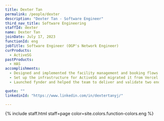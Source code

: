 ```yaml
---
title: Dexter Tan
permalink: /people/dexter
description: "Dexter Tan - Software Engineer"
third_nav_title: Software Engineering
staffId: dexter
name: Dexter Tan
joinDate: July 17, 2023
functionId: eng
jobTitle: Software Engineer (OGP's Network Engineer)
curProducts:
  - ActiveSG
pastProducts:
  - HAS
accomplishments:
  - Designed and implemented the facility management and booking flows for ActiveSG.
  - Set up the infrastructure for ActiveSG and migrated it from Vercel to AWS.
  - Launched fynder and helped the team to deliver and validate two end-to-end flows within a month.

quote: ""
linkedinId: "https://www.linkedin.com/in/dextertanyj/"

---
```


{% include staff.html staff=page color=site.colors.function-colors.eng %}
